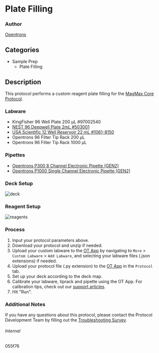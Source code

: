 # Plate Filling


### Author
[Opentrons](https://opentrons.com/)




## Categories
* Sample Prep
	* Plate Filling


## Description
This protocol performs a custom reagent plate filling for the [MagMax Core Protocol](https://www.thermofisher.com/document-connect/document-connect.html?url=https%3A%2F%2Fassets.thermofisher.com%2FTFS-Assets%2FLSG%2Fmanuals%2FMAN0015944_MagMAXCORE_NA_Kit_UG.pdf).


### Labware
* KingFisher 96 Well Plate 200 µL #97002540
* [NEST 96 Deepwell Plate 2mL #503001](http://www.cell-nest.com/page94?product_id=101&_l=en)
* [USA Scientific 12 Well Reservoir 22 mL #1061-8150](https://www.usascientific.com/12-channel-automation-reservoir.aspx)
* Opentrons 96 Filter Tip Rack 200 µL
* Opentrons 96 Filter Tip Rack 1000 µL


### Pipettes
* [Opentrons P300 8 Channel Electronic Pipette (GEN2)](https://shop.opentrons.com/8-channel-electronic-pipette/)
* [Opentrons P1000 Single Channel Electronic Pipette (GEN2)](https://shop.opentrons.com/single-channel-electronic-pipette-p20/)


### Deck Setup
![deck](https://opentrons-protocol-library-website.s3.amazonaws.com/custom-README-images/055f76/deck.png)


### Reagent Setup
![reagents](https://opentrons-protocol-library-website.s3.amazonaws.com/custom-README-images/055f76/reagents.png)


### Process
1. Input your protocol parameters above.
2. Download your protocol and unzip if needed.
3. Upload your custom labware to the [OT App](https://opentrons.com/ot-app) by navigating to `More` > `Custom Labware` > `Add Labware`, and selecting your labware files (.json extensions) if needed.
4. Upload your protocol file (.py extension) to the [OT App](https://opentrons.com/ot-app) in the `Protocol` tab.
5. Set up your deck according to the deck map.
6. Calibrate your labware, tiprack and pipette using the OT App. For calibration tips, check out our [support articles](https://support.opentrons.com/en/collections/1559720-guide-for-getting-started-with-the-ot-2).
7. Hit "Run".


### Additional Notes
If you have any questions about this protocol, please contact the Protocol Development Team by filling out the [Troubleshooting Survey](https://protocol-troubleshooting.paperform.co/).


###### Internal
055f76
